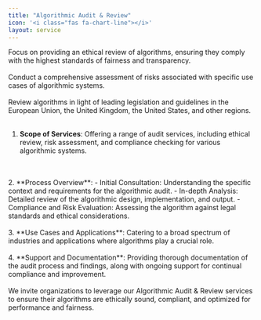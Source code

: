 ```yaml
---
title: "Algorithmic Audit & Review"
icon: '<i class="fas fa-chart-line"></i>'
layout: service
---
```


Focus on providing an ethical review of algorithms, ensuring they comply with the highest standards of fairness and transparency.
<br/>
<br/>
Conduct a comprehensive assessment of risks associated with specific use cases of algorithmic systems.
<br/>
<br/>
Review algorithms in light of leading legislation and guidelines in the European Union, the United Kingdom, the United States, and other regions.
<br/>
<br/>
1. **Scope of Services**: Offering a range of audit services, including ethical review, risk assessment, and compliance checking for various algorithmic systems.
<br/>
<br/>
2. **Process Overview**:
   - Initial Consultation: Understanding the specific context and requirements for the algorithmic audit.
   - In-depth Analysis: Detailed review of the algorithmic design, implementation, and output.
   - Compliance and Risk Evaluation: Assessing the algorithm against legal standards and ethical considerations.
<br/>
<br/>
3. **Use Cases and Applications**: Catering to a broad spectrum of industries and applications where algorithms play a crucial role.
<br/>
<br/>
4. **Support and Documentation**: Providing thorough documentation of the audit process and findings, along with ongoing support for continual compliance and improvement.
<br/>
<br/>
We invite organizations to leverage our Algorithmic Audit & Review services to ensure their algorithms are ethically sound, compliant, and optimized for performance and fairness.
